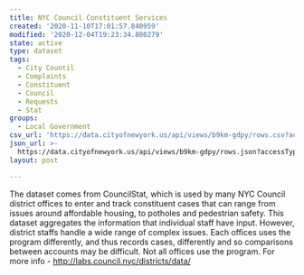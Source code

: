 ```yaml
---
title: NYC Council Constituent Services
created: '2020-11-10T17:01:57.840959'
modified: '2020-12-04T19:23:34.800279'
state: active
type: dataset
tags:
  - City Countil
  - Complaints
  - Constituent
  - Council
  - Requests
  - Stat
groups:
  - Local Government
csv_url: 'https://data.cityofnewyork.us/api/views/b9km-gdpy/rows.csv?accessType=DOWNLOAD'
json_url: >-
  https://data.cityofnewyork.us/api/views/b9km-gdpy/rows.json?accessType=DOWNLOAD
layout: post

---
```

The dataset comes from CouncilStat, which is used by many NYC Council district offices to enter and track constituent cases that can range from issues around affordable housing, to potholes and pedestrian safety. This dataset aggregates the information that individual staff have input. However, district staffs handle a wide range of complex issues. Each offices uses the program differently, and thus records cases, differently and so comparisons between accounts may be difficult. Not all offices use the program. For more info - http://labs.council.nyc/districts/data/
